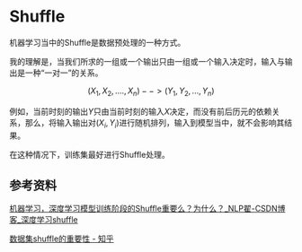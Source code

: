 # Shuffle

机器学习当中的Shuffle是数据预处理的一种方式。

我的理解是，当我们所求的一组或一个输出只由一组或一个输入决定时，输入与输出是一种“一对一”的关系。

$$(X_1,X_2,....,X_n) --> (Y_1,Y_2, ..., Y_n)$$

例如，当前时刻的输出$Y$只由当前时刻的输入$X$决定，而没有前后历元的依赖关系，那么，将输入输出对$(X_i,Y_i)$进行随机排列，输入到模型当中，就不会影响其结果。

在这种情况下，训练集最好进行Shuffle处理。


## 参考资料

[机器学习，深度学习模型训练阶段的Shuffle重要么？为什么？_NLP翟-CSDN博客_深度学习shuffle](https://blog.csdn.net/qq_19672707/article/details/88864207)

[数据集shuffle的重要性 - 知乎](https://zhuanlan.zhihu.com/p/57108650)


